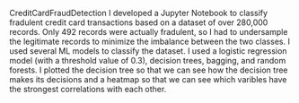 CreditCardFraudDetection
I developed a Jupyter Notebook to classify fradulent credit card transactions based on a dataset of over 280,000 records. Only 492 records were actually fradulent, so I had to undersample the legitimate records to minimize the imbalance between the two classes. I used several ML models to classify the dataset. I used a logistic regression model (with a threshold value of 0.3), decision trees, bagging, and random forests. I plotted the decision tree so that we can see how the decision tree makes its decisions and a heatmap so that we can see which varibles have the strongest correlations with each other.

